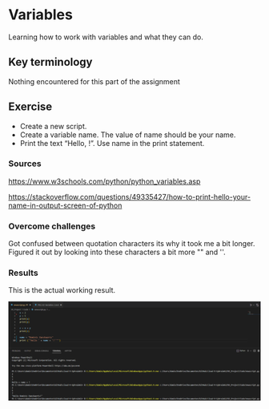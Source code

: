 # Variables
Learning how to work with variables and what they can do.

## Key terminology
Nothing encountered for this part of the assignment

## Exercise
- Create a new script.
- Create a variable name. The value of name should be your name.
- Print the text “Hello, <your name here>!”. Use name in the print statement.

### Sources
https://www.w3schools.com/python/python_variables.asp

https://stackoverflow.com/questions/49335427/how-to-print-hello-your-name-in-output-screen-of-python

### Overcome challenges
Got confused between quotation characters its why it took me a bit longer. Figured it out by looking into these characters a bit more "" and ''.

### Results
This is the actual working result.

![alt text](https://github.com/Techgrounds-Cloud-9/cloud-9-Ephraim52/blob/08ea0405f83bcab2f3e32ee13ffe4047ee6ee220/00_includes/week%204/assignment%202/PRG-02_exercise2.png)
